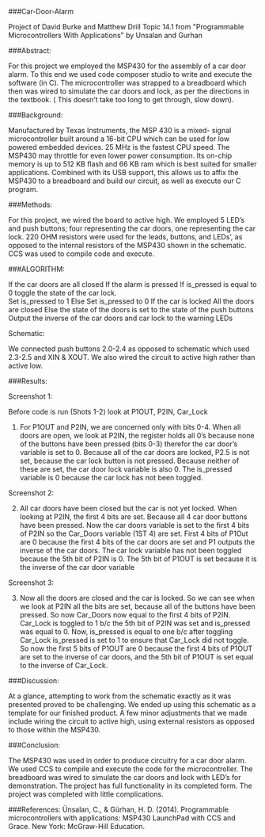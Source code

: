 ###Car-Door-Alarm

Project of David Burke and Matthew Drill
Topic 14.1 from "Programmable Microcontrollers With Applications" by Unsalan and Gurhan

###Abstract: 

For this project we employed the MSP430 for the assembly of a car door alarm.  To this end we used code composer studio to write and execute the software (in C).  The microcontroller was strapped to a breadboard which then was wired to simulate the car doors and lock, as per the directions in the textbook.  ( This doesn’t take too long to get through, slow down).

###Background: 

Manufactured by Texas Instruments, the MSP 430 is a mixed- signal microcontroller built around a 16-bit CPU which can be used for low powered embedded devices. 25 MHz is the fastest CPU speed.  The MSP430 may throttle for even lower power consumption. Its on-chip memory is up to 512 KB flash and 66 KB ram which is best suited for smaller applications.  Combined with its USB support, this allows us to affix the MSP430 to a breadboard and build our circuit, as well as execute our C program.

###Methods: 

For this project, we wired the board to active high. We employed 5 LED’s and push buttons; four representing the car doors, one representing the car lock.  220 OHM resistors were used for the leads, buttons, and LEDs’, as opposed to the internal resistors of the MSP430 shown in the schematic.  CCS was used to compile code and execute.   

###ALGORITHM:

If the car doors are all closed 
If the alarm is pressed
        If is_pressed is equal to 0
toggle the state of the car lock.  
Set is_pressed to 1
        Else
                Set is_pressed to 0
If the car is locked 
All the doors are closed
Else
the state of the doors is set to the state of the push buttons 
Output the inverse of the car doors and car lock to the warning LEDs

Schematic: 

We connected push buttons 2.0-2.4 as opposed to schematic which used 2.3-2.5 and XIN & XOUT.  We also wired the circuit to active high rather than active low.  

###Results: 

Screenshot 1:

Before code is run (Shots  1-2) look at P1OUT, P2IN, Car_Lock

1. For P1OUT and P2IN, we are concerned only with bits 0-4.  When all doors are open, we look at P2IN, the register holds all 0’s because none of the buttons have been pressed (bits 0-3) therefor the car door’s variable is set to 0.  Because all of the car doors are locked, P2.5 is not set, because the car lock button is not pressed.  Because neither of these are set, the car door lock variable is also 0.  The is_pressed variable is 0 because the car lock has not been toggled.  

Screenshot 2:

2. All car doors have been closed but the car is not yet locked.  When looking at P2IN, the first 4 bits are set.  Because all 4 car door buttons have been pressed.  Now the car doors variable is set to the first 4 bits of P2IN so the Car_Doors variable (1ST 4) are set.  First 4 bits of P1Out are 0 because the first 4 bits of the car doors are set and P1 outputs the inverse of the car doors.  The car lock variable has not been toggled because the 5th bit of P2IN is 0.  The 5th bit of P1OUT is set because it is the inverse of the car door variable 

Screenshot 3:

3. Now all the doors are closed and the car is locked.  So we can see when we look at P2IN all the bits are set, because all of the buttons have been pressed.  So now Car_Doors now equal to the first 4 bits of P2IN.  Car_Lock is toggled to 1 b/c the 5th bit of P2IN was set and is_pressed was equal to 0.  Now, is_pressed is equal to one b/c after toggling Car_Lock is_pressed is set to 1 to ensure that Car_Lock did not toggle.  So now the first 5 bits of P1OUT are 0 because the first 4 bits of P1OUT are set to the inverse of car doors, and the 5th bit of P1OUT is set equal to the inverse of Car_Lock.
  
###Discussion: 

At a glance, attempting to work from the schematic exactly as it was presented proved to be challenging.  We ended up using this schematic as a template for our finished product.  A few minor adjustments that we made include wiring the circuit to active high, using external resistors as opposed to those within the MSP430.


###Conclusion:

The MSP430 was used in order to produce circuitry for a car door alarm.  We used CCS to compile and execute the code for the microcontroller.  The breadboard was wired to simulate the car doors and lock with LED’s for demonstration. The project has full functionality in its completed form.  The project was completed with little complications.  

###References:
Ünsalan, C., & Gürhan, H. D. (2014). Programmable microcontrollers with applications: MSP430 LaunchPad with CCS and Grace. New York: McGraw-Hill Education.
